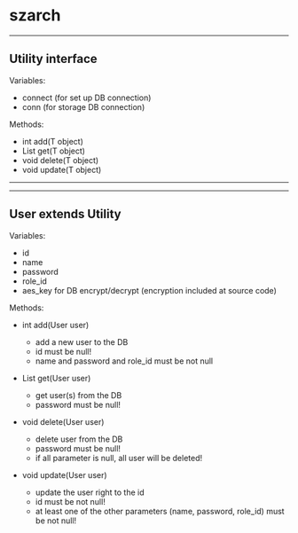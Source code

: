 # szarch

-----------------
Utility interface
-----------------

  Variables:
  - connect (for set up DB connection)
  - conn (for storage DB connection)

  Methods:
  - int add(T object)
  - List<T> get(T object)
  - void delete(T object)
  - void update(T object)

-------------------------------------------------------------------------------------------------------------------------------

--------------------
User extends Utility
--------------------
  
Variables:
- id
- name
- password
- role_id
- aes_key for DB encrypt/decrypt (encryption included at source code)

Methods:
- int add(User user)
  - add a new user to the DB
  - id must be null!
  - name and password and role_id must be not null

- List<User> get(User user)
  - get user(s) from the DB
  - password must be null! 

- void delete(User user)
  - delete user from the DB
  - password must be null!
  - if all parameter is null, all user will be deleted!

- void update(User user)
  - update the user right to the id
  - id must be not null!
  - at least one of the other parameters (name, password, role_id) must be not null!

